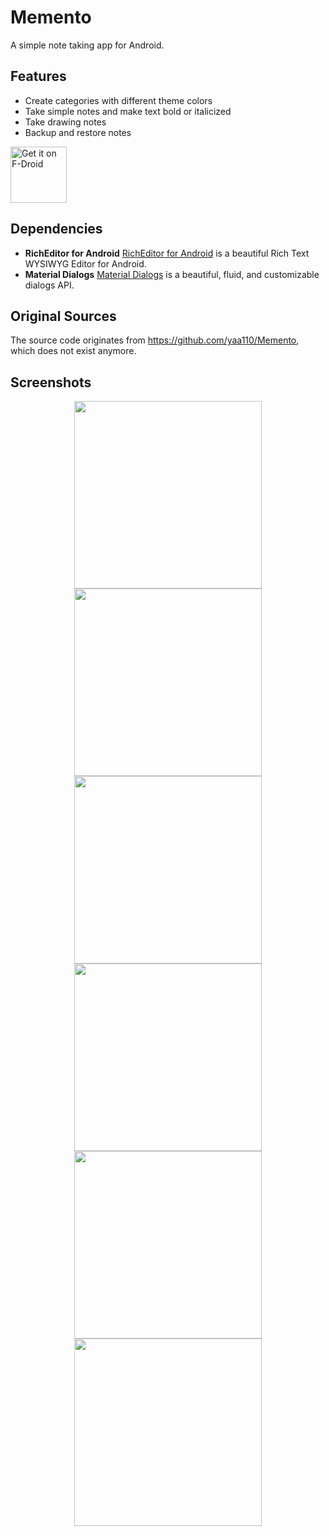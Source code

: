 Memento
=======

A simple note taking app for Android.

## Features

- Create categories with different theme colors
- Take simple notes and make text bold or italicized
- Take drawing notes
- Backup and restore notes

[<img src="fdroid.png" alt="Get it on F-Droid" height="90">](https://f-droid.org/en/packages/de.mwarning.memento/)

## Dependencies

- **RichEditor for Android** [RichEditor for Android](https://github.com/wasabeef/richeditor-android) is a beautiful Rich Text WYSIWYG Editor for Android.
- **Material Dialogs** [Material Dialogs](https://github.com/afollestad/material-dialogs) is a beautiful, fluid, and customizable dialogs API.

## Original Sources

The source code originates from https://github.com/yaa110/Memento, which does not exist anymore.

## Screenshots

<p align="center">
<img src="metadata/en-US/images/phoneScreenshots/001.png" width="300"> <img src="metadata/en-US/images/phoneScreenshots/002.png" width="300"> <img src="metadata/en-US/images/phoneScreenshots/003.png" width="300"> <img src="metadata/en-US/images/phoneScreenshots/004.png" width="300"> <img src="metadata/en-US/images/phoneScreenshots/005.png" width="300">  <img src="metadata/en-US/images/phoneScreenshots/006.png" width="300">
</p>
